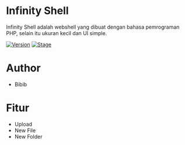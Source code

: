 # Infinity Shell
Infinity Shell adalah webshell yang dibuat dengan bahasa pemrograman PHP, selain itu ukuran kecil dan UI simple.

[![Version](https://img.shields.io/badge/Version-0.1-brightgreen.svg?maxAge=259200)]()
[![Stage](https://img.shields.io/badge/Release-Beta-green.svg)]()

# Author
- Bibib

# Fitur
- Upload
- New File
- New Folder
